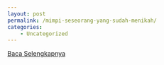 ```yaml
---
layout: post
permalink: /mimpi-seseorang-yang-sudah-menikah/
categories:
    - Uncategorized
---
```


[Baca Selengkapnya](/02)